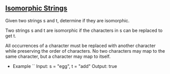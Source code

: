 ## [Isomorphic Strings](https://leetcode.com/problems/isomorphic-strings/description)

Given two strings s and t, determine if they are isomorphic.

Two strings s and t are isomorphic if the characters in s can be replaced to get t.

All occurrences of a character must be replaced with another character while preserving the order of characters. No two characters may map to the same character, but a character may map to itself.


- Example
``
Input: s = "egg", t = "add"
Output: true
```
